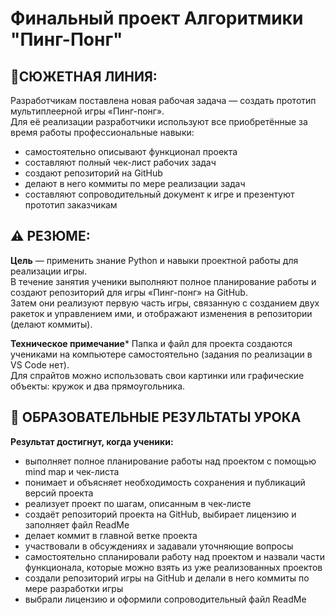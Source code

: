 # Финальный проект Алгоритмики "Пинг-Понг"  
## 🚀СЮЖЕТНАЯ ЛИНИЯ: 
Разработчикам поставлена новая рабочая задача — создать прототип мультиплеерной игры «Пинг-понг».   
Для её реализации разработчики используют все приобретённые за время работы профессиональные навыки:   
- самостоятельно описывают функционал проекта  
- составляют полный чек-лист рабочих задач  
- создают репозиторий на GitHub  
- делают в него коммиты по мере реализации задач  
- составляют сопроводительный документ к игре и презентуют прототип заказчикам

## ⚠️ РЕЗЮМЕ:

**Цель** — применить знание Python и навыки проектной работы для реализации игры.  
В течение занятия ученики выполняют полное планирование работы и создают репозиторий для игры «Пинг-понг» на GitHub.   
Затем они реализуют первую часть игры, связанную с созданием двух ракеток и управлением ими, и отображают изменения в репозитории (делают коммиты).  

**Техническое примечание*** Папка и файл для проекта создаются учениками на компьютере самостоятельно (задания по реализации в VS Code нет).   
Для спрайтов можно использовать свои картинки или графические объекты: кружок и два прямоугольника.  

## 🎯 ОБРАЗОВАТЕЛЬНЫЕ РЕЗУЛЬТАТЫ УРОКА

**Результат достигнут, когда ученики:**
- выполняет полное планирование работы над проектом с помощью mind map и чек-листа
- понимает и объясняет необходимость сохранения и публикаций версий проекта
- реализует проект по шагам, описанным в чек-листе
- создаёт репозиторий проекта на GitHub, выбирает лицензию и заполняет файл ReadMe
- делает коммит в главной ветке проекта
- участвовали в обсуждениях и задавали уточняющие вопросы
- самостоятельно спланировали работу над проектом и назвали части функционала, которые можно взять из уже реализованных проектов
- создали репозиторий игры на GitHub и делали в него коммиты по мере разработки игры
- выбрали лицензию и оформили сопроводительный файл ReadMe

